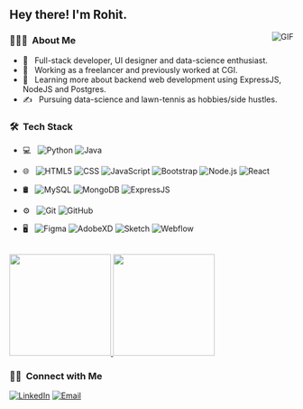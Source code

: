 <h2> Hey there! I'm Rohit.</h2>

<img align="right" alt="GIF" src="https://i.pinimg.com/originals/e4/26/70/e426702edf874b181aced1e2fa5c6cde.gif" />

<h3> 👨🏻‍💻 &nbsp;About Me </h3>

- 🤔 &nbsp; Full-stack developer, UI designer and data-science enthusiast.
- 💼 &nbsp; Working as a freelancer and previously worked at CGI.
- 🌱 &nbsp; Learning more about backend web development using ExpressJS, NodeJS and Postgres.
- ✍️ &nbsp; Pursuing data-science and lawn-tennis as hobbies/side hustles.

<h3> 🛠 &nbsp;Tech Stack</h3>

- 💻 &nbsp;
  ![Python](https://img.shields.io/badge/-Python-333333?style=flat&logo=python)
  ![Java](https://img.shields.io/badge/-Java-333333?style=flat&logo=Java&logoColor=007396)

- 🌐 &nbsp;
  ![HTML5](https://img.shields.io/badge/-HTML5-333333?style=flat&logo=HTML5)
  ![CSS](https://img.shields.io/badge/-CSS-333333?style=flat&logo=CSS3&logoColor=1572B6)
  ![JavaScript](https://img.shields.io/badge/-JavaScript-333333?style=flat&logo=javascript)
  ![Bootstrap](https://img.shields.io/badge/-Bootstrap-333333?style=flat&logo=bootstrap&logoColor=563D7C)
  ![Node.js](https://img.shields.io/badge/-Node.js-333333?style=flat&logo=node.js)
  ![React](https://img.shields.io/badge/-React-333333?style=flat&logo=react)
  
- 🛢 &nbsp;
  ![MySQL](https://img.shields.io/badge/-MySQL-333333?style=flat&logo=mysql)
  ![MongoDB](https://img.shields.io/badge/-MongoDB-333333?style=flat&logo=mongodb)
  ![ExpressJS](https://img.shields.io/badge/-ExpressJs-333333?style=flat&logo=express)
  
- ⚙️ &nbsp;
  ![Git](https://img.shields.io/badge/-Git-333333?style=flat&logo=git)
  ![GitHub](https://img.shields.io/badge/-GitHub-333333?style=flat&logo=github)
  
- 🖥 &nbsp;
  ![Figma](https://img.shields.io/badge/-Figma-333333?style=flat&logo=figma)
  ![AdobeXD](https://img.shields.io/badge/-XD-333333?style=flat&logo=adobe-xd)
  ![Sketch](https://img.shields.io/badge/-sketch-333333?style=flat&logo=sketch)
  ![Webflow](https://img.shields.io/badge/-webflow-333333?style=flat&logo=webflow)

<br/>

<a href="https://github.com/ghoshrohit72">
  <img height="180em" src="https://github-readme-stats.vercel.app/api?username=ghoshrohit72&theme=buefy&show_icons=true" />
  <img height="180em" src="https://github-readme-stats.vercel.app/api/top-langs/?username=ghoshrohit72&theme=buefy&layout=compact" />
</a>

<br/>

<h3> 🤝🏻 &nbsp;Connect with Me </h3>

<p align="center">

<a href="https://www.linkedin.com/in/rohit-ghosh-8a037a1b0/"><img alt="LinkedIn" src="https://img.shields.io/badge/LinkedIn-Rohit%20Ghosh-blue?style=flat-square&logo=linkedin"></a>
<a href="mailto:rohitofficial95@outlook.com"><img alt="Email" src="https://img.shields.io/badge/Email-rohitofficial95@outlook.com-blue?style=flat-square&logo=gmail"></a>
</p>

